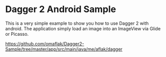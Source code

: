# Dagger 2 Android Sample

This is a very simple example to show you how to use Dagger 2 with android.
The application simply load an image into an ImageView via Glide or Picasso.

https://github.com/omaflak/Dagger2-Sample/tree/master/app/src/main/java/me/aflak/dagger
